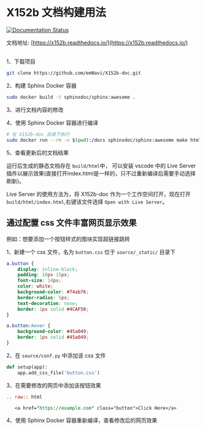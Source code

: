 # X152b 文档构建用法

[![Documentation Status](https://readthedocs.org/projects/x152b/badge/?version=latest)](https://x152b.readthedocs.io/en/latest/?badge=latest)

文档地址: [https://x152b.readthedocs.io/](https://x152b.readthedocs.io/)

##

1、下载项目
``` bash
git clone https://github.com/emNavi/X152b-doc.git
```

2、构建 Sphinx Docker 容器
```bash
sudo docker build -t sphinxdoc/sphinx:awesome . 
```

3、进行文档内容的修改

4、使用 Sphinx Docker 容器进行编译
```bash
# 在 X152b-doc 目录下执行
sudo docker run --rm -v $(pwd):/docs sphinxdoc/sphinx:awesome make html
```
5、查看更新后的文档结果

运行后生成的静态文档存在 `build/html`中， 可以安装 vscode 中的 Live Server 插件以展示效果(直接打开index.html是一样的，只不过重新编译后需要手动选择刷新)。

Live Server 的使用方法为，将 X152b-doc 作为一个工作空间打开，现在打开 `build/html/index.html`,右键该文件选择 `Open with Live Server`。

## 通过配置 css 文件丰富网页显示效果

例如：想要添加一个按钮样式的图块实现超链接跳转

1、新建一个 css 文件，名为 `button.css` 位于 `source/_static/` 目录下
```css
a.button {
    display: inline-block;
    padding: 10px 15px;
    font-size: 14px;
    color: white;
    background-color: #74ab76;
    border-radius: 5px;
    text-decoration: none;
    border: 1px solid #4CAF50;
}

a.button:hover {
    background-color: #45a049;
    border: 1px solid #45a049;
}
```
2、在 `source/conf.py` 中添加该 css 文件

```python
def setup(app):
    app.add_css_file('button.css')
```

3、在需要修改的网页中添加该按钮效果

```rst
.. raw:: html

   <a href="https://example.com" class="button">Click Here</a>
```

4、使用 Sphinx Docker 容器重新编译，查看修改后的网页效果